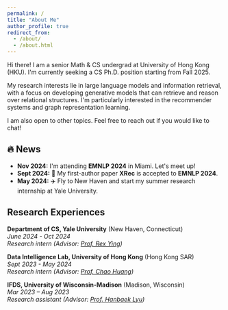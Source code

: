 ```yaml
---
permalink: /
title: "About Me"
author_profile: true
redirect_from: 
  - /about/
  - /about.html
---
```

Hi there! I am a senior Math & CS undergrad at University of Hong Kong (HKU). I'm currently seeking a CS Ph.D. position starting from Fall 2025.

My research interests lie in large language models and information retrieval, with a focus on developing generative models that can retrieve and reason over relational structures. I'm particularly interested in the recommender systems and graph representation learning.

I am also open to other topics. Feel free to reach out if you would like to chat!

<!-- Feel free to reach out if you'd like to brainstorm ideas, discuss potential projects, or just geek out about the latest developments in our field. I'm open to other related areas as well. -->

🔥 News
-------

* **Nov 2024:** I'm attending **EMNLP 2024** in Miami. Let's meet up!
* **Sept 2024:** 🎉 My first-author paper **XRec** is accepted to **EMNLP 2024**.
* **May 2024:** ✈️ Fly to New Haven and start my summer research internship at Yale University.

Research Experiences
--------------------

**Department of CS, Yale University** (New Haven, Connecticut)\
*June 2024 - Oct 2024*\
*Research intern (Advisor: [Prof. Rex Ying](https://www.cs.yale.edu/homes/ying-rex/))*

**Data Intelligence Lab, University of Hong Kong** (Hong Kong SAR)\
*Sept 2023 - May 2024*\
*Research intern (Advisor: [Prof. Chao Huang](https://sites.google.com/view/chaoh))*

**IFDS, University of Wisconsin-Madison** (Madison, Wisconsin)\
*Mar 2023 – Aug 2023*\
*Research assistant (Advisor: [Prof. Hanbaek Lyu](https://hanbaeklyu.com))*
